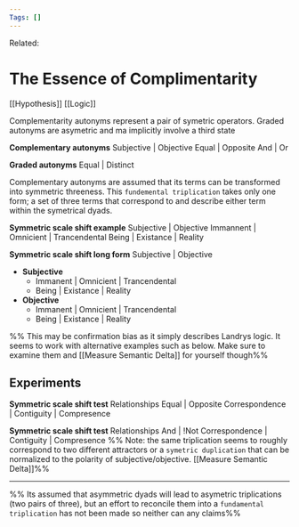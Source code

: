 ```yaml
---
Tags: []
---
```

Related: 
# The Essence of Complimentarity
[[Hypothesis]] [[Logic]]

Complementarity autonyms represent a pair of symetric operators.
Graded autonyms are asymetric and ma implicitly involve a third state

**Complementary autonyms**
Subjective | Objective 
Equal | Opposite
And | Or

**Graded autonyms**
Equal | Distinct

Complementary autonyms are assumed that its terms can be transformed into symmetric threeness. This `fundemental triplication` takes only one form; a set of three terms that correspond to and describe either term within the symetrical dyads.

**Symmetric scale shift example**
Subjective | Objective 
Immannent | Omnicient | Trancendental
Being | Existance | Reality

**Symmetric scale shift long form**
Subjective | Objective 
- **Subjective** 
 	- Immanent | Omnicient | Trancendental 
 	- Being | Existance | Reality
- **Objective** 
	- Immanent | Omnicient | Trancendental
	- Being | Existance | Reality

%% This may be confirmation bias as it simply describes Landrys logic. It seems to work with alternative examples such as below. Make sure to examine them and [[Measure Semantic Delta]] for yourself though%%

## Experiments
**Symmetric scale shift test**
Relationships
Equal | Opposite 
Correspondence | Contiguity | Compresence 

**Symmetric scale shift test**
Relationships
And | !Not
Correspondence | Contiguity | Compresence
%% Note: the same triplication seems to roughly correspond to two different attractors or a `symetric duplication` that can be normalized to the polarity of subjective/objective. [[Measure Semantic Delta]]%%

----

%% Its assumed that asymmetric dyads will lead to asymetric triplications (two pairs of three), but an effort to reconcile them into a `fundamental triplication` has not been made so neither can any claims%%
